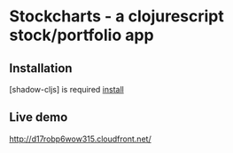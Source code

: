 # Stockcharts - a clojurescript stock/portfolio app

## Installation

[shadow-cljs] is required [install](https://shadow-cljs.github.io/docs/UsersGuide.html#_installation)

## Live demo

http://d17robp6wow315.cloudfront.net/